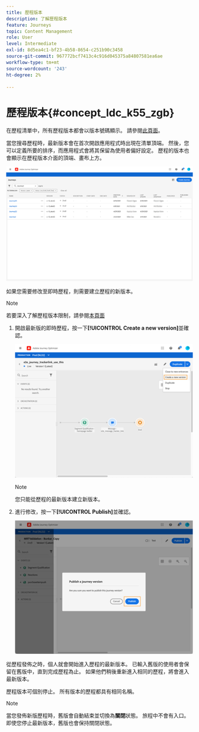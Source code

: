 ```yaml
---
title: 歷程版本
description: 了解歷程版本
feature: Journeys
topic: Content Management
role: User
level: Intermediate
exl-id: 8d5ea4c1-bf23-4b58-8654-c251b90c3458
source-git-commit: 967772bcf7413c4c916d045375a84807581ea6ae
workflow-type: tm+mt
source-wordcount: '243'
ht-degree: 2%

---
```


# 歷程版本{#concept_ldc_k55_zgb}

在歷程清單中，所有歷程版本都會以版本號碼顯示。 請參閱[此頁面](../building-journeys/using-the-journey-designer.md)。

當您搜尋歷程時，最新版本會在首次開啟應用程式時出現在清單頂端。 然後，您可以定義所要的排序，而應用程式會將其保留為使用者偏好設定。 歷程的版本也會顯示在歷程版本介面的頂端、畫布上方。

![](../assets/journeyversions1.png)

如果您需要修改至即時歷程，則需要建立歷程的新版本。

>[!NOTE]
>
>若要深入了解歷程版本限制，請參閱[本頁面](../limitations.md#journey-versions-limitations)

1. 開啟最新版的即時歷程，按一下&#x200B;**[!UICONTROL Create a new version]**&#x200B;並確認。

   ![](../assets/journeyversions2.png)

   >[!NOTE]
   >
   >您只能從歷程的最新版本建立新版本。

1. 進行修改，按一下&#x200B;**[!UICONTROL Publish]**&#x200B;並確認。

   ![](../assets/journeyversions3.png)

從歷程發佈之時，個人就會開始進入歷程的最新版本。 已輸入舊版的使用者會保留在舊版中，直到完成歷程為止。 如果他們稍後重新進入相同的歷程，將會進入最新版本。

歷程版本可個別停止。 所有版本的歷程都具有相同名稱。

>[!NOTE]
>
>當您發佈新版歷程時，舊版會自動結束並切換為&#x200B;**關閉**&#x200B;狀態。 旅程中不會有入口。 即使您停止最新版本，舊版也會保持關閉狀態。
